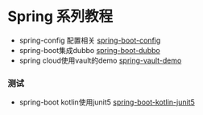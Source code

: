 # Spring 系列教程

* spring-config 配置相关 [spring-boot-config](./spring-boot-config)
* spring-boot集成dubbo [spring-boot-dubbo](./spring-boot-dubbo)
* spring cloud使用vault的demo [spring-vault-demo](./spring-vault-demo)

### 测试
* spring-boot kotlin使用junit5 [spring-boot-kotlin-junit5](./spring-boot-kotlin-junit5)